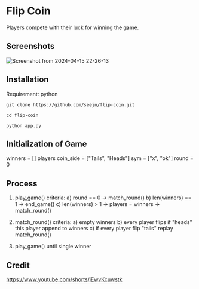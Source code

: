 
# Flip Coin

Players compete with their luck for winning the game.
## Screenshots

![Screenshot from 2024-04-15 22-26-13](https://github.com/seejn/flip-coin/assets/52706007/def80458-4d77-480f-8139-7c2c85c0baa9)


## Installation
Requirement: python

```
git clone https://github.com/seejn/flip-coin.git
```
```
cd flip-coin
```
```
python app.py
```

## Initialization of Game
winners = []
players
coin_side = ["Tails", "Heads"]
sym = ["x", "ok"]
round = 0

## Process
1) play_game()
    criteria:
        a) round == 0 -> match_round()
        b) len(winners) == 1 -> end_game()
        c) len(winners) > 1 -> players = winners -> match_round()

2) match_round()
    criteria:
        a) empty winners
        b) every player flips if "heads" this player append to winners
        c) if every player flip "tails" replay match_round()

3) play_game() until single winner

## Credit

https://www.youtube.com/shorts/iEwvKcuwstk
